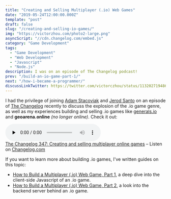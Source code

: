 ```yaml
---
title: "Creating and Selling Multiplayer (.io) Web Games"
date: "2019-05-24T12:00:00.000Z"
template: "post"
draft: false
slug: "/creating-and-selling-io-games/"
img: "https://victorzhou.com/photo2-large.png"
asyncScript: "//cdn.changelog.com/embed.js"
category: "Game Development"
tags:
  - "Game Development"
  - "Web Development"
  - "Javascript"
  - "Node.js"
description: I was on an episode of The Changelog podcast!
prev: "/build-an-io-game-part-1/"
next: "/how-i-became-a-programmer/"
discussLinkTwitter: https://twitter.com/victorczhou/status/1132027194862182400
---
```


I had the privilege of joining [Adam Stacoviak](https://twitter.com/adamstac) and [Jerod Santo](https://twitter.com/jerodsanto) on an episode of [The Changelog](https://changelog.com/) recently to discuss the explosion of the .io game genre, as well as my experiences building and selling .io games like [generals.io](http://generals.io) and **geoarena.online** _(no longer online)_. Check it out:

<div>
<audio data-theme="night" data-src="https://changelog.com/podcast/347/embed" src="https://cdn.changelog.com/uploads/podcast/347/the-changelog-347.mp3" preload="none" class="changelog-episode" controls></audio>
<figcaption><a href="https://changelog.com/podcast/347">The Changelog 347: Creating and selling multiplayer online games</a> – Listen on <a href="https://changelog.com/">Changelog.com</a></figcaption>
</div>

If you want to learn more about building .io games, I've written guides on this topic:

- [How to Build a Multiplayer (.io) Web Game, Part 1](/blog/build-an-io-game-part-1/), a deep dive into the client-side Javascript of an .io game.
- [How to Build a Multiplayer (.io) Web Game, Part 2](/blog/build-an-io-game-part-2/), a look into the backend server behind an .io game.
